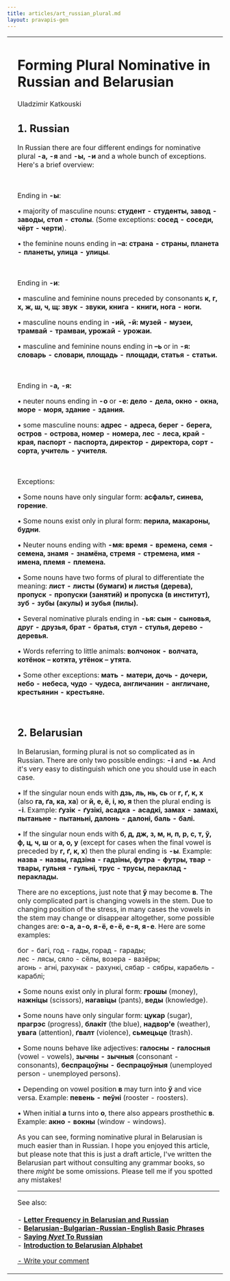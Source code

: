```yaml
---
title: articles/art_russian_plural.md 
layout: pravapis-gen
---
```



<table>
<tbody>
<tr class="odd">
<td>
</td>
<td>
<h1 id="forming-plural-nominative-in-russian-and-belarusian">Forming Plural Nominative in Russian and Belarusian</h1>
<p>Uladzimir Katkouski</p>
<h2 id="russian">1. Russian</h2>
<p>In Russian there are four different endings for nominative plural <strong>-а, -я</strong> and <strong>-ы, -и</strong> and a whole bunch of exceptions. Here's a brief overview:</p>
<br />
<p>Ending in <strong>-ы</strong>:</p>
<p>• majority of masculine nouns: <strong>студент - студенты, завод - заводы, стол - столы</strong>. (Some exceptions: <strong>сосед - соседи, чёрт - черти</strong>).</p>
<p>• the feminine nouns ending in <strong>–а: страна - страны, планета - планеты, улица - улицы</strong>.</p>
<br />
<p>Ending in <strong>-и</strong>:</p>
<p>• masculine and feminine nouns preceded by consonants <strong>к, г, х, ж, ш, ч, щ: звук - звуки, книга - книги, нога - ноги.</strong></p>
<p>• masculine nouns ending in <strong>-ий, -й: музей - музеи, трамвай - трамваи, урожай - урожаи.</strong></p>
<p>• masculine and feminine nouns ending in <strong>–ь</strong> or in <strong>-я: словарь - словари, площадь - площади, статья - статьи.</strong></p>
<br />
<p>Ending in <strong>-а, -я:</strong></p>
<p>• neuter nouns ending in <strong>-о</strong> or <strong>-е: дело - дела, окно - окна, море - моря, здание - здания.</strong></p>
<p>• some masculine nouns: <strong>адрес - адреса, берег - берега, остров - острова, номер - номера, лес - леса, край - края, паспорт - паспорта, директор - директора, сорт - сорта, учитель - учителя.</strong></p>
<br />
<p>Exceptions:</p>
<p>• Some nouns have only singular form: <strong>асфальт, синева, горение</strong>.</p>
<p>• Some nouns exist only in plural form: <strong>перила, макароны, будни</strong>.</p>
<p>• Neuter nouns ending with <strong>-мя: время - времена, семя - семена, знамя - знамёна, стремя - стремена, имя - имена, племя - племена.</strong></p>
<p>• Some nouns have two forms of plural to differentiate the meaning: <strong>лист - листы (бумаги) и листья (дерева), пропуск - пропуски (занятий) и пропуска (в институт), зуб - зубы (акулы) и зубья (пилы).</strong></p>
<p>• Several nominative plurals ending in <strong>-ья: сын - сыновья, друг - друзья, брат - братья, стул - стулья, дерево - деревья.</strong></p>
<p>• Words referring to little animals: <strong>волчонок - волчата, котёнок – котята, утёнок – утята.</strong></p>
<p>• Some other exceptions: <strong>мать - матери, дочь - дочери, небо - небеса, чудо - чудеса, англичанин - англичане, крестьянин - крестьяне.</strong></p>
<br />
<h2 id="belarusian">2. Belarusian</h2>
<p>In Belarusian, forming plural is not so complicated as in Russian. There are only two possible endings: <strong>-і</strong> and <strong>-ы</strong>. And it's very easy to distinguish which one you should use in each case.</p>
<p>• If the singular noun ends with <strong>дзь, ль, нь, сь</strong> or <strong>г, ґ, к, х</strong> (also <strong>га, ґа, ка, ха</strong>) or <strong>й, е, ё, і, ю, я</strong> then the plural ending is <strong>-і</strong>. Example: <strong>ґузiк - ґузiкі, асадка - асадкі, замах - замахі, пытаньне - пытаньні, далонь - далоні, баль - балі.</strong></p>
<p>• If the singular noun ends with <strong>б, д, дж, з, м, н, п, р, с, т, ў, ф, ц, ч, ш</strong> or <strong>а, о, у</strong> (except for cases when the final vowel is preceded by <strong>г, ґ, к, х</strong>) then the plural ending is <strong>-ы</strong>. Example: <strong>назва - назвы, гадзіна - гадзіны, футра - футры, твар - твары, гульня - гульні, трус - трусы, пераклад - пераклады.</strong></p>
<p>There are no exceptions, just note that <strong>ў</strong> may become <strong>в</strong>. The only complicated part is changing vowels in the stem. Due to changing position of the stress, in many cases the vowels in the stem may change or disappear altogether, some possible changes are: <strong>о-а, а-о, я-ё, е-ё, е-я, я-е</strong>. Here are some examples:</p>
<p>бог - багі, год - гады, горад - гарады;<br />
лес - лясы, сяло - сёлы, возера - вазёры;<br />
агонь - агні, рахунак - рахункі, сябар - сябры, карабель - караблі;</p>
<p>• Some nouns exist only in plural form: <strong>грошы</strong> (money), <strong>нажніцы</strong> (scissors), <strong>нагавіцы</strong> (pants), <strong>веды</strong> (knowledge).</p>
<p>• Some nouns have only singular form: <strong>цукар</strong> (sugar), <strong>прагрэс</strong> (progress), <strong>блакіт</strong> (the blue), <strong>надвор'е</strong> (weather), <strong>увага</strong> (attention), <strong>ґвалт</strong> (violence), <strong>сьмецьце</strong> (trash).</p>
<p>• Some nouns behave like adjectives: <strong>галосны - галосныя</strong> (vowel - vowels), <strong>зычны - зычныя</strong> (consonant - consonants), <strong>беспрацоўны - беспрацоўныя</strong> (unemployed person - unemployed persons).</p>
<p>• Depending on vowel position <strong>в</strong> may turn into <strong>ў</strong> and vice versa. Example: <strong>певень - пеўні</strong> (rooster - roosters).</p>
<p>• When initial <strong>а</strong> turns into <strong>о</strong>, there also appears prosthethic <strong>в</strong>. Example: <strong>акно - вокны</strong> (window - windows).</p>
<p>As you can see, forming nominative plural in Belarusian is much easier than in Russian. I hope you enjoyed this article, but please note that this is just a draft article, I've written the Belarusian part without consulting any grammar books, so there <em>might</em> be some omissions. Please tell me if you spotted any mistakes!</p>
<hr />
<p>See also:<br />
<br />
- <strong><a href="articles/art_letter_frequency.html">Letter Frequency in Belarusian and Russian</a></strong><br />
- <strong><a href="articles/art_phrases1.html">Belarusian-Bulgarian-Russian-English Basic Phrases</a></strong><br />
- <strong><a href="articles/art_no_russian.html">Saying <em>Nyet</em> To Russian</a></strong><br />
- <strong><a href="articles/art_belarusian_alphabet.html">Introduction to Belarusian Alphabet</a></strong><br />
</p>
<p><span class="small"><a href="gb_add.html?ref=http%3A%2F%2Fwww%2Epravapis%2Eorg%2Fart%5Frussian%5Fplural%2Easp">- Write your comment</a></span></p></td>
</tr>
</tbody>
</table>

